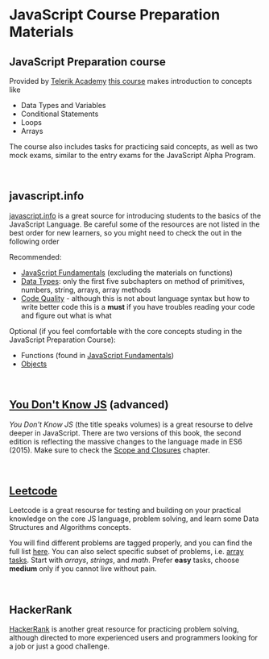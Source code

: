 # JavaScript Course Preparation Materials

## JavaScript Preparation course

Provided by [Telerik Academy](https://www.telerikacademy.com/) [this course](https://learn.telerikacademy.com/course/view.php?id=36) makes introduction to concepts like

- Data Types and Variables
- Conditional Statements
- Loops
- Arrays

The course also includes tasks for practicing said concepts, as well as two mock exams, similar to the entry exams for the JavaScript Alpha Program.

<br>

## javascript.info

[javascript.info](https://javascript.info/) is a great source for introducing students to the basics of the JavaScript Language. Be careful some of the resources are not listed in the best order for new learners, so you might need to check the out in the following order

Recommended:

- [JavaScript Fundamentals](https://javascript.info/first-steps) (excluding the materials on functions)
- [Data Types](https://javascript.info/data-types): only the first five subchapters on method of primitives, numbers, string, arrays, array methods
- [Code Quality](https://javascript.info/code-quality) - although this is not about language syntax but how to write better code this is a **must** if you have troubles reading your code and figure out what is what

Optional (if you feel comfortable with the core concepts studing in the JavaScript Preparation Course):

- Functions (found in [JavaScript Fundamentals](https://javascript.info/first-steps))
- [Objects](https://javascript.info/object-basics)

<br>

## [You Don't Know JS](https://github.com/getify/You-Dont-Know-JS) (advanced)

*You Don't Know JS* (the title speaks volumes) is a great resourse to delve deeper in JavaScript. There are two versions of this book, the second edition is reflecting the massive changes to the language made in ES6 (2015). Make sure to check the [Scope and Closures](https://github.com/getify/You-Dont-Know-JS/blob/2nd-ed/scope-closures/README.md) chapter.

<br>

## [Leetcode](https://leetcode.com/)

Leetcode is a great resourse for testing and building on your practical knowledge on the core JS language, problem solving, and learn some Data Structures and Algorithms concepts.

You will find different problems are tagged properly, and you can find the full list [here](https://leetcode.com/problemset/all/). You can also select specific subset of problems, i.e. [array tasks](https://leetcode.com/tag/array/). Start with *arrays*, *strings*, and *math*. Prefer **easy** tasks, choose **medium** only if you cannot live without pain.

<br>

## HackerRank

[HackerRank](https://www.hackerrank.com) is another great resource for practicing problem solving, although directed to more experienced users and programmers looking for a job or just a good challenge.
